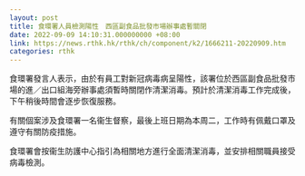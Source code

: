```yaml
---
layout: post
title: 食環署人員檢測陽性　西區副食品批發市場辦事處暫關閉
date: 2022-09-09 14:10:31.000000000 +08:00
link: https://news.rthk.hk/rthk/ch/component/k2/1666211-20220909.htm
categories: rthk
---
```


食環署發言人表示，由於有員工對新冠病毒病呈陽性，該署位於西區副食品批發市場的進／出口組海旁辦事處須暫時關閉作清潔消毒。預計於清潔消毒工作完成後，下午稍後時間會逐步恢復服務。

有關個案涉及食環署一名衞生督察，最後上班日期為本周二，工作時有佩戴口罩及遵守有關防疫措施。

食環署會按衞生防護中心指引為相關地方進行全面清潔消毒，並安排相關職員接受病毒檢測。
